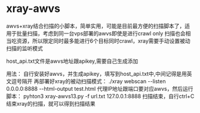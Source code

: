 # xray-awvs
 awvs+xray结合扫描的小脚本，简单实用，可能是目前最方便的扫描脚本了，适用于批量扫描，考虑到同一台vps部署的awvs即使是进行crawl only 扫描也会相当吃资源，所以限定同时最多能进行6个目标同时crawl，xray需要手动设置被动扫描的监听模式

host_api.txt文件是awvs地址跟apikey,需要自己生成添加

用法：
自行安装好awvs，并生成apikey，填写到host_api.txt中,中间记得是用英文逗号隔开
再部署好xray的被动扫描模式：
./xray webscan --listen 0.0.0.0:8888 --html-output test.html
代理IP地址跟端口要对应awvs，然后运行脚本： 
pyhton3 xray-awvs13.py -f url.txt 127.0.0.1:8888
扫描结束，自行ctrl+C 结束xray的扫描，就可以得到扫描结果
